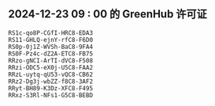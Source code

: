 ## 2024-12-23 09 : 00 的 GreenHub 许可证
```
RS1c-qo8P-CGfI-HRC8-EDA3
RS11-GHLQ-ejnY-rfC8-F6D0
RS0p-0j1Z-WVSh-BaC8-9FA4
RS0F-Pz4c-dZ2A-ETC8-FB75
RRzo-gNCI-ArTI-dVC8-F508
RRzi-ODC5-eX0j-U5C8-FAA2
RRzL-uytq-qU53-vQC8-CB62
RRz2-Dg3j-wbZZ-f8C8-3AF2
RRyt-BH89-K3Dz-XFC8-F495
RRxz-S3Rl-NFs1-G5C8-BEBD
```

